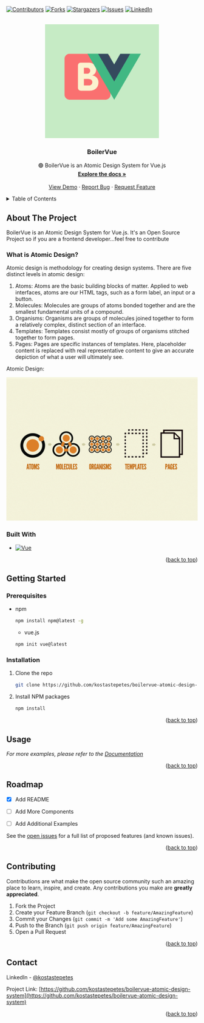 [![Contributors][contributors-shield]][contributors-url]
[![Forks][forks-shield]][forks-url]
[![Stargazers][stars-shield]][stars-url]
[![Issues][issues-shield]][issues-url]
[![LinkedIn][linkedin-shield]][linkedin-url]

<!-- PROJECT LOGO -->
<br />
<div align="center">
  <a href="https://github.com/kostastepetes/boilervue-atomic-design-system">
    <img src="public/boiler-vue.png" alt="Logo" width="300" height="300">
  </a>

  <h3 align="center">BoilerVue</h3>

  <p align="center">
    🟢 BoilerVue is an Atomic Design System for Vue.js
    <br />
    <a href="https://github.com/kostastepetes/boilervue-atomic-design-system"><strong>Explore the docs »</strong></a>
    <br />
    <br />
    <a href="https://github.com/kostastepetes/boilervue-atomic-design-system/blob/main/homepage.html">View Demo</a>
    ·
    <a href="https://github.com/kostastepetes/boilervue-atomic-design-system/issues">Report Bug</a>
    ·
    <a href="https://github.com/kostastepetes/boilervue-atomic-design-system/issues">Request Feature</a>
  </p>
</div>



<!-- TABLE OF CONTENTS -->
<details>
  <summary>Table of Contents</summary>
  <ol>
    <li>
      <a href="#about-the-project">About The Project</a>
      <ul>
        <li><a href="#built-with">Built With</a></li>
      </ul>
    </li>
    <li>
      <a href="#getting-started">Getting Started</a>
      <ul>
        <li><a href="#prerequisites">Prerequisites</a></li>
        <li><a href="#installation">Installation</a></li>
      </ul>
    </li>
    <li><a href="#usage">Usage</a></li>
    <li><a href="#roadmap">Roadmap</a></li>
    <li><a href="#contributing">Contributing</a></li>
    <li><a href="#contact">Contact</a></li>
  </ol>
</details>



<!-- ABOUT THE PROJECT -->
## About The Project

BoilerVue is an Atomic Design System for Vue.js. It's an Open Source Project so if you are a frontend developer...feel free to contribute

### What is Atomic Design?
Atomic design is methodology for creating design systems. There are five distinct levels in atomic design:
1. Atoms: Atoms are the basic building blocks of matter. Applied to web interfaces, atoms are our HTML tags, such as a form label, an input or a button.
2. Molecules: Molecules are groups of atoms bonded together and are the smallest fundamental units of a compound.
3. Organisms: Organisms are groups of molecules joined together to form a relatively complex, distinct section of an interface.
4. Templates: Templates consist mostly of groups of organisms stitched together to form pages.
5. Pages: Pages are specific instances of templates. Here, placeholder content is replaced with real representative content to give an accurate depiction of what a user will ultimately see.

Atomic Design: 

[![Product Name Screen Shot][product-screenshot]](https://github.com/kostastepetes/boilervue-atomic-design-system/blob/main/public/atomic-design-process.png)




### Built With


* [![Vue][Vue]][Vue-url]

<p align="right">(<a href="#readme-top">back to top</a>)</p>



<!-- GETTING STARTED -->
## Getting Started

### Prerequisites


* npm
  ```sh
  npm install npm@latest -g
  ```
  
  * vue.js
  ```sh
  npm init vue@latest
  ```
  

### Installation

1. Clone the repo
   ```sh
   git clone https://github.com/kostastepetes/boilervue-atomic-design-system.git
   ```
2. Install NPM packages
   ```sh
   npm install
   ```

<p align="right">(<a href="#readme-top">back to top</a>)</p>



<!-- USAGE EXAMPLES -->
## Usage

_For more examples, please refer to the [Documentation](https://github.com/kostastepetes/boilervue-atomic-design-system)_

<p align="right">(<a href="#readme-top">back to top</a>)</p>



<!-- ROADMAP -->
## Roadmap

- [x] Add README
- [ ] Add More Components
- [ ] Add Additional Examples


See the [open issues](https://github.com/kostastepetes/boilervue-atomic-design-system/issues) for a full list of proposed features (and known issues).

<p align="right">(<a href="#readme-top">back to top</a>)</p>



<!-- CONTRIBUTING -->
## Contributing

Contributions are what make the open source community such an amazing place to learn, inspire, and create. Any contributions you make are **greatly appreciated**.

1. Fork the Project
2. Create your Feature Branch (`git checkout -b feature/AmazingFeature`)
3. Commit your Changes (`git commit -m 'Add some AmazingFeature'`)
4. Push to the Branch (`git push origin feature/AmazingFeature`)
5. Open a Pull Request

<p align="right">(<a href="#readme-top">back to top</a>)</p>



<!-- CONTACT -->
## Contact

LinkedIn - [@kostastepetes](https://www.linkedin.com/in/kostas-tepetes) 

Project Link: [https://github.com/kostastepetes/boilervue-atomic-design-system](https://github.com/kostastepetes/boilervue-atomic-design-system)

<p align="right">(<a href="#readme-top">back to top</a>)</p>




<!-- MARKDOWN LINKS & IMAGES -->
<!-- https://www.markdownguide.org/basic-syntax/#reference-style-links -->
[contributors-shield]: https://img.shields.io/github/contributors/kostastepetes/boilervue-atomic-design-system.svg?style=for-the-badge
[contributors-url]: https://github.com/kostastepetes/boilervue-atomic-design-system/graphs/contributors
[forks-shield]: https://img.shields.io/github/forks/kostastepetes/boilervue-atomic-design-system.svg?style=for-the-badge
[forks-url]: https://github.com/kostastepetes/boilervue-atomic-design-system/network/members
[stars-shield]: https://img.shields.io/github/stars/kostastepetes/boilervue-atomic-design-system.svg?style=for-the-badge
[stars-url]: https://github.com/kostastepetes/boilervue-atomic-design-system/stargazers
[issues-shield]: https://img.shields.io/github/issues/kostastepetes/boilervue-atomic-design-system.svg?style=for-the-badge
[issues-url]: https://github.com/kostastepetes/boilervue-atomic-design-system/issues
[linkedin-shield]: https://img.shields.io/badge/-LinkedIn-black.svg?style=for-the-badge&logo=linkedin&colorB=555
[linkedin-url]: https://www.linkedin.com/in/kostas-tepetes
[product-screenshot]: public/atomic-design-process.png
[Vue]: https://img.shields.io/badge/-Vue.js-4fc08d?style=flat&logo=vuedotjs&logoColor=white
[Vue-url]: https://vuejs.org/
